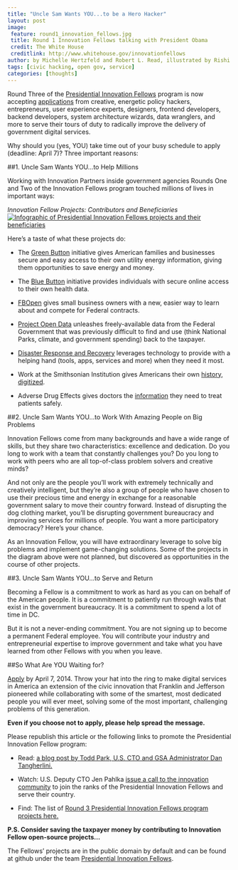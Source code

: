 ```yaml
---
title: "Uncle Sam Wants YOU...to be a Hero Hacker"
layout: post
image:
 feature: round1_innovation_fellows.jpg
 title: Round 1 Innovation Fellows talking with President Obama
 credit: The White House
 creditlink: http://www.whitehouse.gov/innovationfellows
author: by Michelle Hertzfeld and Robert L. Read, illustrated by Rishi Sohoni
tags: [civic hacking, open gov, service]
categories: [thoughts]
---
```


Round Three of the [Presidential Innovation Fellows](http://www.whitehouse.gov/innovationfellows) program is now accepting [applications](https://gsafas.secure.force.com/apply) from creative, energetic policy hackers, entrepreneurs, user experience experts, designers, frontend developers, backend developers, system architecture wizards, data wranglers, and more to serve their tours of duty to radically improve the delivery of government digital services.

Why should you (yes, YOU) take time out of your busy schedule to apply (deadline: April 7)? Three important reasons: <!--more-->

##1. Uncle Sam Wants YOU...to Help Millions

Working with Innovation Partners inside government agencies Rounds One and Two of the Innovation Fellows program touched millions of lives in important ways:

*Innovation Fellow Projects: Contributors and Beneficiaries*
[![Infographic of Presidential Innovation Fellows projects and their beneficiaries](https://meiqimichelle.github.io/mhertzfeld/assets/img/innovation_fellow_projects.jpg)](https://meiqimichelle.github.io/mhertzfeld/assets/img/innovation_fellow_projects_big.jpg)

Here’s a taste of what these projects do:

+ The [Green Button](http://www.greenbuttondata.org) initiative gives American families and businesses secure and easy access to their own utility energy information, giving them opportunities to save energy and money.

+ The [Blue Button](http://healthit.gov/bluebutton) initiative provides individuals with secure online access to their own health data.

+ [FBOpen](http://fbopen.gsa.gov) gives small business owners with a new, easier way to learn about and compete for Federal contracts.

+ [Project Open Data](http://project-open-data.github.io/) unleashes freely-available data from the Federal Government that was previously difficult to find and use (think National Parks, climate, and government spending) back to the taxpayer.

+ [Disaster Response and Recovery](http://energy.gov/oe/articles/presidential-innovation-fellow-leveraging-technology-and-innovation-help-americans) leverages technology to provide with a helping hand (tools, apps, services and more) when they need it most.

+ Work at the Smithsonian Institution gives Americans their own [history, digitized](https://transcription.si.edu/).

+ Adverse Drug Effects gives doctors the [information](http://open.fda.gov) they need to treat patients safely.

##2. Uncle Sam Wants YOU...to Work With Amazing People on Big Problems

Innovation Fellows come from many backgrounds and have a wide range of skills, but they share two characteristics: excellence and dedication. Do you long to work with a team that constantly challenges you? Do you long to work with peers who are all top-of-class problem solvers and creative minds?

And not only are the people you’ll work with extremely technically and creatively intelligent, but they’re also a group of people who have chosen to use their precious time and energy in exchange for a reasonable government salary to move their country forward. Instead of disrupting the dog clothing market, you’ll be disrupting government bureaucracy and improving services for millions of people. You want a more participatory democracy? Here’s your chance.

As an Innovation Fellow, you will have extraordinary leverage to solve big problems and implement game-changing solutions. Some of the projects in the diagram above were not planned, but discovered as opportunities in the course of other projects.

##3. Uncle Sam Wants YOU...to Serve and Return

Becoming a Fellow is a commitment to work as hard as you can on behalf of the American people. It is a commitment to patiently run through walls that exist in the government bureaucracy. It is a commitment to spend a lot of time in DC.

But it is not a never-ending commitment. You are not signing up to become a permanent Federal employee. You will contribute your industry and entrepreneurial expertise to improve government and take what you have learned from other Fellows with you when you leave.

##So What Are YOU Waiting for?

[Apply](https://gsafas.secure.force.com/apply) by April 7, 2014. Throw your hat into the ring to make digital services in America an extension of the civic innovation that Franklin and  Jefferson pioneered while collaborating with some of the smartest, most dedicated people you will ever meet, solving some of the most important, challenging problems of this generation.

**Even if you choose not to apply, please help spread the message.**

Please republish this article or the following links to promote the Presidential Innovation Fellow program:

+ Read: [a blog post by Todd Park, U.S. CTO and  GSA Administrator Dan Tangherlini.](http://links.whitehouse.gov/track?type=click&enid=ZWFzPTEmbWFpbGluZ2lkPTIwMTQwMzA2LjI5NzU0MjYxJm1lc3NhZ2VpZD1NREItUFJELUJVTC0yMDE0MDMwNi4yOTc1NDI2MSZkYXRhYmFzZWlkPTEwMDEmc2VyaWFsPTE3MDIzNjY5JmVtYWlsaWQ9amVuQGNvZGVmb3JhbWVyaWNhLm9yZyZ1c2VyaWQ9amVuQGNvZGVmb3JhbWVyaWNhLm9yZyZmbD0mZXh0cmE9TXVsdGl2YXJpYXRlSWQ9JiYm&&&101&&&http://www.whitehouse.gov/blog/2014/03/05/presidential-innovation-fellows-round-3-serve-create-innovate)

+ Watch: U.S. Deputy CTO Jen Pahlka [issue a call to the innovation community](http://links.whitehouse.gov/track?type=click&enid=ZWFzPTEmbWFpbGluZ2lkPTIwMTQwMzA2LjI5NzU0MjYxJm1lc3NhZ2VpZD1NREItUFJELUJVTC0yMDE0MDMwNi4yOTc1NDI2MSZkYXRhYmFzZWlkPTEwMDEmc2VyaWFsPTE3MDIzNjY5JmVtYWlsaWQ9amVuQGNvZGVmb3JhbWVyaWNhLm9yZyZ1c2VyaWQ9amVuQGNvZGVmb3JhbWVyaWNhLm9yZyZmbD0mZXh0cmE9TXVsdGl2YXJpYXRlSWQ9JiYm&&&102&&&https://www.youtube.com/watch?v=KK0HOIqOcHw) to join the ranks of the Presidential Innovation Fellows and serve their country.

+ Find: The list of [Round 3 Presidential Innovation Fellows program projects here.](http://links.whitehouse.gov/track?type=click&enid=ZWFzPTEmbWFpbGluZ2lkPTIwMTQwMzA2LjI5NzU0MjYxJm1lc3NhZ2VpZD1NREItUFJELUJVTC0yMDE0MDMwNi4yOTc1NDI2MSZkYXRhYmFzZWlkPTEwMDEmc2VyaWFsPTE3MDIzNjY5JmVtYWlsaWQ9amVuQGNvZGVmb3JhbWVyaWNhLm9yZyZ1c2VyaWQ9amVuQGNvZGVmb3JhbWVyaWNhLm9yZyZmbD0mZXh0cmE9TXVsdGl2YXJpYXRlSWQ9JiYm&&&103&&&http://www.whitehouse.gov/innovationfellows/projects#section-round-3)

**P.S. Consider saving the taxpayer money by contributing to Innovation Fellow open-source projects…**

The Fellows’ projects are in the public domain by default and can be found at github under the team [Presidential Innovation Fellows](https://github.com/presidential-innovation-fellows).
